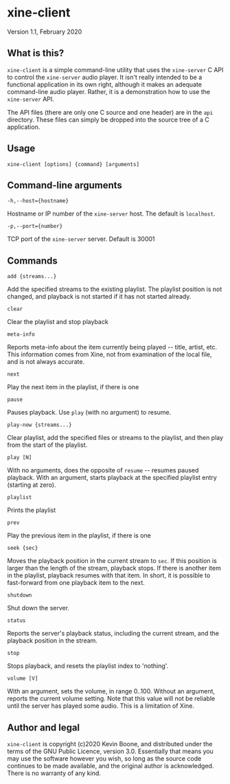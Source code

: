 # xine-client 

Version 1.1, February 2020

## What is this?

`xine-client` is a simple command-line utility that uses 
the `xine-server` C API to control the `xine-server` audio player.
It isn't really intended to be a functional application in its
own right, although it makes an adequate command-line audio
player. Rather, it is a demonstration how to use the 
`xine-server` API. 

The API files (there are only one C source and one header)
are in the `api` directory. These files can simply be
dropped into the source tree of a C application. 

## Usage

    xine-client [options] {command} [arguments]

## Command-line arguments

`-h,--host={hostname}`

Hostname or IP number of the `xine-server` host. The default is `localhost`.

`-p,--port={number}`

TCP port of the `xine-server` server. Default is 30001

## Commands

`add {streams...}`

Add the specified streams to the existing playlist. The playlist
position is not changed, and playback is not started if it has not
started already.

`clear`

Clear the playlist and stop playback

`meta-info`

Reports meta-info about the item currently being played --
title, artist, etc. This information comes from Xine, not from
examination of the local file, and is not always accurate.

`next`

Play the next item in the playlist, if there is one

`pause`

Pauses playback. Use `play` (with no argument) to resume.

`play-now {streams...}`

Clear playlist, add the specified files or streams to the playlist, and
then play from the start of the playlist.

`play [N]`

With no arguments, does the opposite of `resume` -- resumes paused
playback. With an argument, starts playback at the specified playlist
entry (starting at zero).

`playlist`

Prints the playlist

`prev`

Play the previous item in the playlist, if there is one

`seek {sec}`

Moves the playback position in the current stream to `sec`. If
this position is larger than the length of the stream, playback
stops. If there is another item in the playlist, playback resumes
with that item. In short, it is possible to fast-forward from
one playback item to the next. 

`shutdown`

Shut down the server.

`status`

Reports the server's playback status, including the current
stream, and the playback position in the stream.

`stop`

Stops playback, and resets the playlist index to 'nothing'. 

`volume [V]`

With an argument, sets the volume, in range 0..100. Without an argument,
reports the current volume setting. Note that this value will not
be reliable until the server has played some audio. This is a limitation
of Xine.

## Author and legal

`xine-client` is copyright (c)2020 Kevin Boone, and distributed under the
terms of the GNU Public Licence, version 3.0. Essentially that means
you may use the software however you wish, so long as the source
code continues to be made available, and the original author is
acknowledged. There is no warranty of any kind.





